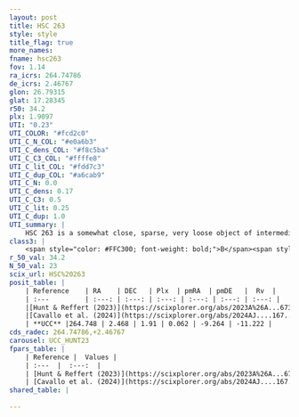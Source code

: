 ```yaml
---
layout: post
title: HSC 263
style: style
title_flag: true
more_names: 
fname: hsc263
fov: 1.14
ra_icrs: 264.74786
de_icrs: 2.46767
glon: 26.79315
glat: 17.28345
r50: 34.2
plx: 1.9097
UTI: "0.23"
UTI_COLOR: "#fcd2c0"
UTI_C_N_COL: "#e0a6b3"
UTI_C_dens_COL: "#f8c5ba"
UTI_C_C3_COL: "#ffffe8"
UTI_C_lit_COL: "#fdd7c3"
UTI_C_dup_COL: "#a6cab9"
UTI_C_N: 0.0
UTI_C_dens: 0.17
UTI_C_C3: 0.5
UTI_C_lit: 0.25
UTI_C_dup: 1.0
UTI_summary: |
    HSC 263 is a somewhat close, sparse, very loose object of intermediate C3 quality. It was recently reported in the literature.<br><br><span style="color: #99180f; font-weight: bold;">Warning: </span>contains less than 25 stars with <i>P>0.5</i> estimated.
class3: |
    <span style="color: #FFC300; font-weight: bold;">B</span><span style="color: #FFC300; font-weight: bold;">B</span>
r_50_val: 34.2
N_50_val: 23
scix_url: HSC%20263
posit_table: |
    | Reference    | RA    | DEC   | Plx  | pmRA  | pmDE   |  Rv  |
    | :---         | :---: | :---: | :---: | :---: | :---: | :---: |
    |[Hunt & Reffert (2023)](https://scixplorer.org/abs/2023A%26A...673A.114H) | 264.822 | 2.426 | 1.909 | 0.04 | -9.345 | -12.792 |
    |[Cavallo et al. (2024)](https://scixplorer.org/abs/2024AJ....167...12C) | 264.086 | 2.638 | 1.92 | -- | -- | -- |
    | **UCC** |264.748 | 2.468 | 1.91 | 0.062 | -9.264 | -11.222 | 
cds_radec: 264.74786,+2.46767
carousel: UCC_HUNT23
fpars_table: |
    | Reference |  Values |
    | :---  |  :---:  |
    | [Hunt & Reffert (2023)](https://scixplorer.org/abs/2023A%26A...673A.114H) | `AV50=0.366, diffAV50=0.544, MOD50=8.45, logAge50=7.418` |
    | [Cavallo et al. (2024)](https://scixplorer.org/abs/2024AJ....167...12C) | `AV50=0.98, dMod50=8.79, logAge50=6.9, [Fe/H]50=0.02` |
shared_table: |
    
---
```

